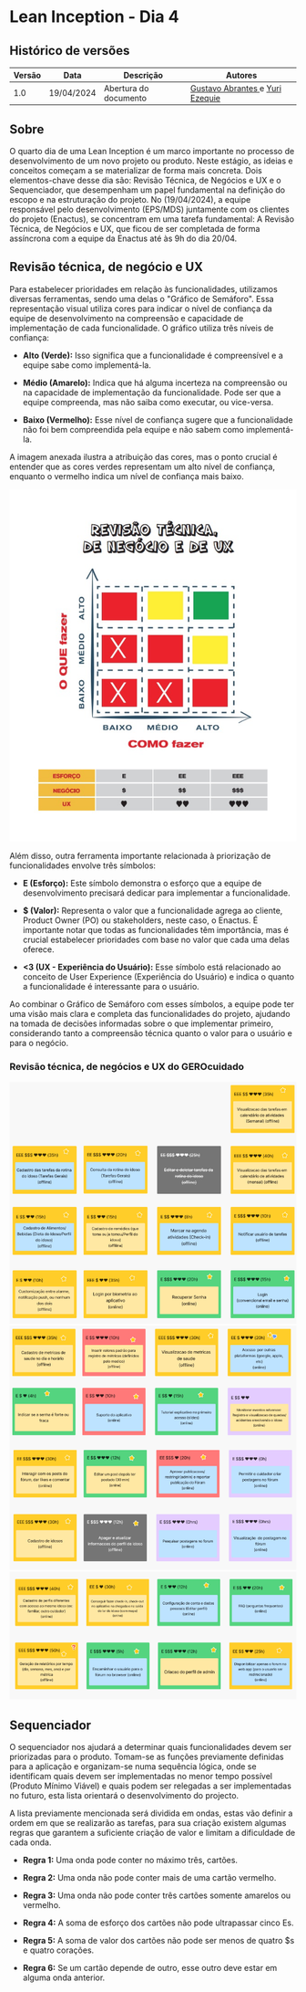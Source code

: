 # Lean Inception - Dia 4

## Histórico de versões

| Versão | Data       | Descrição | Autores |
| ------ | ---------- | --------- | ------- |
| 1.0    | 19/04/2024 | Abertura do documento | [Gustavo Abrantes ](https://github.com/GustaaSZ) e [Yuri Ezequie ](https://github.com/Yuri57Ezequiel)|

## Sobre

O quarto dia de uma Lean Inception é um marco importante no processo de desenvolvimento de um novo projeto ou produto. Neste estágio, as ideias e conceitos começam a se materializar de forma mais concreta. Dois elementos-chave desse dia são: Revisão Técnica, de Negócios e UX e o Sequenciador, que desempenham um papel fundamental na definição do escopo e na estruturação do projeto. No (19/04/2024), a equipe responsável pelo desenvolvimento (EPS/MDS) juntamente com os clientes do projeto (Enactus), se concentram em uma tarefa fundamental: A Revisão Técnica, de Negócios e UX, que ficou de ser completada de forma assíncrona com a equipe da Enactus até às 9h do dia 20/04.
<!-- e o Canvas MVP -->

## Revisão técnica, de negócio e UX
Para estabelecer prioridades em relação às funcionalidades, utilizamos diversas ferramentas, sendo uma delas o "Gráfico de Semáforo". Essa representação visual utiliza cores para indicar o nível de confiança da equipe de desenvolvimento na compreensão e capacidade de implementação de cada funcionalidade. O gráfico utiliza três níveis de confiança:

* **Alto (Verde):** Isso significa que a funcionalidade é compreensível e a equipe sabe como implementá-la.

* **Médio (Amarelo):** Indica que há alguma incerteza na compreensão ou na capacidade de implementação da funcionalidade. Pode ser que a equipe compreenda, mas não saiba como executar, ou vice-versa.

* **Baixo (Vermelho):** Esse nível de confiança sugere que a funcionalidade não foi bem compreendida pela equipe e não sabem como implementá-la.

A imagem anexada ilustra a atribuição das cores, mas o ponto crucial é entender que as cores verdes representam um alto nível de confiança, enquanto o vermelho indica um nível de confiança mais baixo.

![Revisão Técnica](../assets/revisao_tecnica.png)

Além disso, outra ferramenta importante relacionada à priorização de funcionalidades envolve três símbolos:

* **E (Esforço):** Este símbolo demonstra o esforço que a equipe de desenvolvimento precisará dedicar para implementar a funcionalidade.

* **$ (Valor):** Representa o valor que a funcionalidade agrega ao cliente, Product Owner (PO) ou stakeholders, neste caso, o Enactus. É importante notar que todas as funcionalidades têm importância, mas é crucial estabelecer prioridades com base no valor que cada uma delas oferece.

* **<3 (UX - Experiência do Usuário):** Esse símbolo está relacionado ao conceito de User Experience (Experiência do Usuário) e indica o quanto a funcionalidade é interessante para o usuário.

Ao combinar o Gráfico de Semáforo com esses símbolos, a equipe pode ter uma visão mais clara e completa das funcionalidades do projeto, ajudando na tomada de decisões informadas sobre o que implementar primeiro, considerando tanto a compreensão técnica quanto o valor para o usuário e para o negócio.

### Revisão técnica, de negócios e UX do GEROcuidado
![Revisão Técnica 1](../assets/RevisaoT_1.PNG)
![Revisão Técnica 2](../assets/RevisaoT_2.PNG)
![Revisão Técnica 3](../assets/RevisaoT_3.PNG)

## Sequenciador
O sequenciador nos ajudará a determinar quais funcionalidades devem ser priorizadas para o produto. Tomam-se as funções previamente definidas para a aplicação e organizam-se numa sequência lógica, onde se identificam quais devem ser implementadas no menor tempo possível (Produto Mínimo Viável) e quais podem ser relegadas a ser implementadas no futuro, esta lista orientará o desenvolvimento do projecto.

A lista previamente mencionada será dividida em ondas, estas vão definir a ordem em que se realizarão as tarefas, para sua criação existem algumas regras que garantem a suficiente criação de valor e limitam a dificuldade de cada onda. 

* **Regra 1:** Uma onda pode conter no máximo três, cartões.

* **Regra 2:** Uma onda não pode conter mais de uma cartão vermelho.

* **Regra 3:** Uma onda não pode conter três cartões somente amarelos ou vermelho.

* **Regra 4:** A soma de esforço dos cartões não pode ultrapassar cinco Es.

* **Regra 5:** A soma de valor dos cartões não pode ser menos de quatro $s e quatro corações.

* **Regra 6:** Se um cartão depende de outro, esse outro deve estar em alguma onda anterior.
